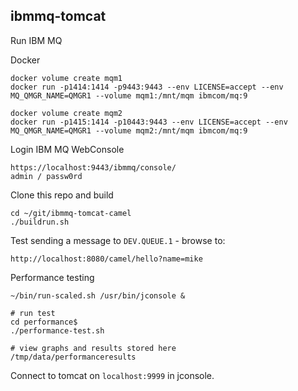 ## ibmmq-tomcat

Run IBM MQ

Docker
```
docker volume create mqm1
docker run -p1414:1414 -p9443:9443 --env LICENSE=accept --env MQ_QMGR_NAME=QMGR1 --volume mqm1:/mnt/mqm ibmcom/mq:9
```

```
docker volume create mqm2
docker run -p1415:1414 -p10443:9443 --env LICENSE=accept --env MQ_QMGR_NAME=QMGR1 --volume mqm2:/mnt/mqm ibmcom/mq:9
```

Login IBM MQ WebConsole
```
https://localhost:9443/ibmmq/console/
admin / passw0rd
```

Clone this repo and build
```
cd ~/git/ibmmq-tomcat-camel
./buildrun.sh
```

Test sending a message to `DEV.QUEUE.1` - browse to:

```
http://localhost:8080/camel/hello?name=mike
```

Performance testing
```
~/bin/run-scaled.sh /usr/bin/jconsole &

# run test
cd performance$ 
./performance-test.sh

# view graphs and results stored here
/tmp/data/performanceresults
```

Connect to tomcat on `localhost:9999` in jconsole.

